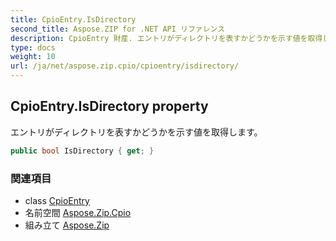 ```yaml
---
title: CpioEntry.IsDirectory
second_title: Aspose.ZIP for .NET API リファレンス
description: CpioEntry 財産. エントリがディレクトリを表すかどうかを示す値を取得します
type: docs
weight: 10
url: /ja/net/aspose.zip.cpio/cpioentry/isdirectory/
---
```

## CpioEntry.IsDirectory property

エントリがディレクトリを表すかどうかを示す値を取得します。

```csharp
public bool IsDirectory { get; }
```

### 関連項目

* class [CpioEntry](../)
* 名前空間 [Aspose.Zip.Cpio](../../cpioentry/)
* 組み立て [Aspose.Zip](../../../)


